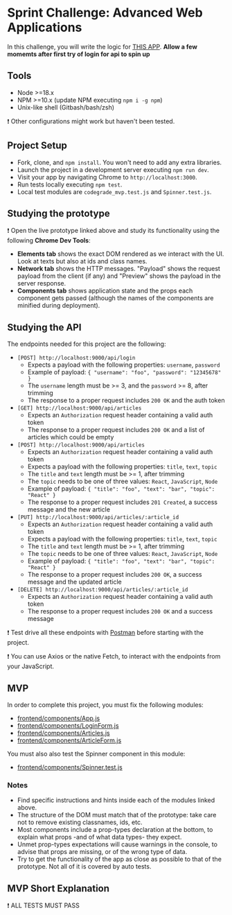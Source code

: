 # Sprint Challenge: Advanced Web Applications

In this challenge, you will write the logic for [THIS APP](https://web-sc-11.netlify.app/). **Allow a few momemts after first try of login for api to spin up**

## Tools

- Node >=18.x
- NPM >=10.x (update NPM executing `npm i -g npm`)
- Unix-like shell (Gitbash/bash/zsh)

❗ Other configurations might work but haven't been tested.

## Project Setup

- Fork, clone, and `npm install`. You won't need to add any extra libraries.
- Launch the project in a development server executing `npm run dev`.
- Visit your app by navigating Chrome to `http://localhost:3000`.
- Run tests locally executing `npm test`.
- Local test modules are `codegrade_mvp.test.js` and `Spinner.test.js`.

## Studying the prototype

❗ Open the live prototype linked above and study its functionality using the following **Chrome Dev Tools**:

- **Elements tab** shows the exact DOM rendered as we interact with the UI. Look at texts but also at ids and class names.
- **Network tab** shows the HTTP messages. "Payload" shows the request payload from the client (if any) and "Preview" shows the payload in the server response.
- **Components tab** shows application state and the props each component gets passed (although the names of the components are minified during deployment).

## Studying the API

The endpoints needed for this project are the following:

- `[POST] http://localhost:9000/api/login`
  - Expects a payload with the following properties: `username`, `password`
  - Example of payload: `{ "username": "foo", "password": "12345678" }`
  - The `username` length must be >= 3, and the `password` >= 8, after trimming
  - The response to a proper request includes `200 OK` and the auth token
- `[GET] http://localhost:9000/api/articles`
  - Expects an `Authorization` request header containing a valid auth token
  - The response to a proper request includes `200 OK` and a list of articles which could be empty
- `[POST] http://localhost:9000/api/articles`
  - Expects an `Authorization` request header containing a valid auth token
  - Expects a payload with the following properties: `title`, `text`, `topic`
  - The `title` and `text` length must be >= 1, after trimming
  - The `topic` needs to be one of three values: `React`, `JavaScript`, `Node`
  - Example of payload: `{ "title": "foo", "text": "bar", "topic": "React" }`
  - The response to a proper request includes `201 Created`, a success message and the new article
- `[PUT] http://localhost:9000/api/articles/:article_id`
  - Expects an `Authorization` request header containing a valid auth token
  - Expects a payload with the following properties: `title`, `text`, `topic`
  - The `title` and `text` length must be >= 1, after trimming
  - The `topic` needs to be one of three values: `React`, `JavaScript`, `Node`
  - Example of payload: `{ "title": "foo", "text": "bar", "topic": "React" }`
  - The response to a proper request includes `200 OK`, a success message and the updated article
- `[DELETE] http://localhost:9000/api/articles/:article_id`
  - Expects an `Authorization` request header containing a valid auth token
  - The response to a proper request includes `200 OK` and a success message

❗ Test drive all these endpoints with [Postman](https://www.postman.com/downloads/) before starting with the project.

❗ You can use Axios or the native Fetch, to interact with the endpoints from your JavaScript.

## MVP

In order to complete this project, you must fix the following modules:

- [frontend/components/App.js](frontend/components/App.js)
- [frontend/components/LoginForm.js](frontend/components/LoginForm.js)
- [frontend/components/Articles.js](frontend/components/Articles.js)
- [frontend/components/ArticleForm.js](frontend/components/ArticleForm.js)

You must also also test the Spinner component in this module:

- [frontend/components/Spinner.test.js](frontend/components/Spinner.test.js)

### Notes

- Find specific instructions and hints inside each of the modules linked above.
- The structure of the DOM must match that of the prototype: take care not to remove existing classnames, ids, etc.
- Most components include a prop-types declaration at the bottom, to explain what props -and of what data types- they expect.
- Unmet prop-types expectations will cause warnings in the console, to advise that props are missing, or of the wrong type of data.
- Try to get the functionality of the app as close as possible to that of the prototype. Not all of it is covered by auto tests.

## MVP Short Explanation

❗ ALL TESTS MUST PASS
